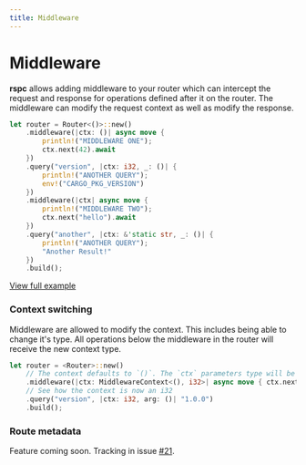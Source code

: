 ```yaml
---
title: Middleware
---
```


# Middleware

**rspc** allows adding middleware to your router which can intercept the request and response for operations defined after it on the router. The middleware can modify the request context as well as modify the response.

```rust
let router = Router<()>::new()
    .middleware(|ctx: ()| async move {
        println!("MIDDLEWARE ONE");
        ctx.next(42).await
    })
    .query("version", |ctx: i32, _: ()| {
        println!("ANOTHER QUERY");
        env!("CARGO_PKG_VERSION")
    })
    .middleware(|ctx| async move {
        println!("MIDDLEWARE TWO");
        ctx.next("hello").await
    })
    .query("another", |ctx: &'static str, _: ()| {
        println!("ANOTHER QUERY");
        "Another Result!"
    })
    .build();
```

[View full example](https://github.com/oscartbeaumont/rspc/blob/main/examples/middleware.rs)

### Context switching

Middleware are allowed to modify the context. This includes being able to change it's type. All operations below the middleware in the router will receive the new context type.

```rust
let router = <Router>::new()
    // The context defaults to `()`. The `ctx` parameters type will be inferred.
    .middleware(|ctx: MiddlewareContext<(), i32>| async move { ctx.next(42).await })
    // See how the context is now an i32
    .query("version", |ctx: i32, arg: ()| "1.0.0")
    .build();
```

### Route metadata

Feature coming soon. Tracking in issue [#21](https://github.com/oscartbeaumont/rspc/issues/21).